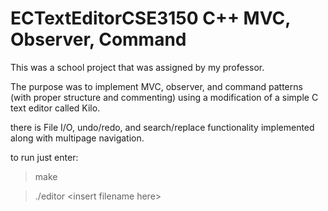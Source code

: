 # ECTextEditorCSE3150 C++ MVC, Observer, Command

This was a school project that was assigned by my professor.

The purpose was to implement MVC, observer, and command patterns (with proper structure and commenting) using a modification of a simple C text editor called Kilo.

there is File I/O, undo/redo, and search/replace functionality implemented along with multipage navigation.

to run just enter:
>make

>./editor \<insert filename here\>

